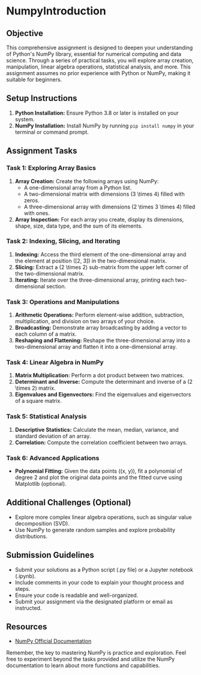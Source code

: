 # NumpyIntroduction

## Objective
This comprehensive assignment is designed to deepen your understanding of Python's NumPy library, essential for numerical computing and data science. Through a series of practical tasks, you will explore array creation, manipulation, linear algebra operations, statistical analysis, and more. This assignment assumes no prior experience with Python or NumPy, making it suitable for beginners.

## Setup Instructions
1. **Python Installation:** Ensure Python 3.8 or later is installed on your system.
2. **NumPy Installation:** Install NumPy by running `pip install numpy` in your terminal or command prompt.

## Assignment Tasks

### Task 1: Exploring Array Basics
1. **Array Creation:** Create the following arrays using NumPy:
   - A one-dimensional array from a Python list.
   - A two-dimensional matrix with dimensions \(3 \times 4\) filled with zeros.
   - A three-dimensional array with dimensions \(2 \times 3 \times 4\) filled with ones.
2. **Array Inspection:** For each array you create, display its dimensions, shape, size, data type, and the sum of its elements.

### Task 2: Indexing, Slicing, and Iterating
1. **Indexing:** Access the third element of the one-dimensional array and the element at position \([2, 3]\) in the two-dimensional matrix.
2. **Slicing:** Extract a \(2 \times 2\) sub-matrix from the upper left corner of the two-dimensional matrix.
3. **Iterating:** Iterate over the three-dimensional array, printing each two-dimensional section.

### Task 3: Operations and Manipulations
1. **Arithmetic Operations:** Perform element-wise addition, subtraction, multiplication, and division on two arrays of your choice.
2. **Broadcasting:** Demonstrate array broadcasting by adding a vector to each column of a matrix.
3. **Reshaping and Flattening:** Reshape the three-dimensional array into a two-dimensional array and flatten it into a one-dimensional array.

### Task 4: Linear Algebra in NumPy
1. **Matrix Multiplication:** Perform a dot product between two matrices.
2. **Determinant and Inverse:** Compute the determinant and inverse of a \(2 \times 2\) matrix.
3. **Eigenvalues and Eigenvectors:** Find the eigenvalues and eigenvectors of a square matrix.

### Task 5: Statistical Analysis
1. **Descriptive Statistics:** Calculate the mean, median, variance, and standard deviation of an array.
2. **Correlation:** Compute the correlation coefficient between two arrays.

### Task 6: Advanced Applications
- **Polynomial Fitting:** Given the data points \((x, y)\), fit a polynomial of degree 2 and plot the original data points and the fitted curve using Matplotlib (optional).

## Additional Challenges (Optional)
- Explore more complex linear algebra operations, such as singular value decomposition (SVD).
- Use NumPy to generate random samples and explore probability distributions.

## Submission Guidelines
- Submit your solutions as a Python script (.py file) or a Jupyter notebook (.ipynb).
- Include comments in your code to explain your thought process and steps.
- Ensure your code is readable and well-organized.
- Submit your assignment via the designated platform or email as instructed.

## Resources
- [NumPy Official Documentation](https://numpy.org/doc/)


Remember, the key to mastering NumPy is practice and exploration. Feel free to experiment beyond the tasks provided and utilize the NumPy documentation to learn about more functions and capabilities.

